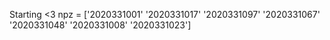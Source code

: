Starting <3
npz = ['2020331001' '2020331017' '2020331097' '2020331067' '2020331048'
 '2020331008' '2020331023']
